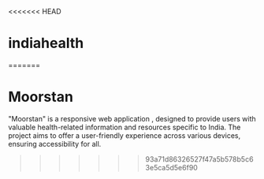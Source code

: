 <<<<<<< HEAD
# indiahealth
=======
# Moorstan
"Moorstan" is a responsive web application , designed to provide users with valuable health-related information and resources specific to India. The project aims to offer a user-friendly experience across various devices, ensuring accessibility for all.
>>>>>>> 93a71d86326527f47a5b578b5c63e5ca5d5e6f90
